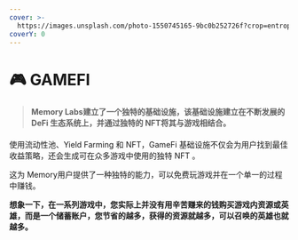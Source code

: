 ```yaml
---
cover: >-
  https://images.unsplash.com/photo-1550745165-9bc0b252726f?crop=entropy&cs=tinysrgb&fm=jpg&ixid=MnwxOTcwMjR8MHwxfHNlYXJjaHw1fHxnYW1lfGVufDB8fHx8MTY1Mjk0MTY0Mg&ixlib=rb-1.2.1&q=80
coverY: 0
---
```


# 🎮 GAMEFI

> #### **Memory Labs**建立了一个独特的基础设施，该基础设施建立在不断发展的**DeFi** 生态系统上，并通过独特的 **NFT**将其与游戏相结合。

使用流动性池、Yield Farming 和 NFT，GameFi 基础设施不仅会为用户找到最佳收益策略，还会生成可在众多游戏中使用的独特 NFT 。

这为 Memory用户提供了一种独特的能力，可以免费玩游戏并在一个单一的过程中赚钱。

**想象一下，在一系列游戏中，您实际上并没有用辛苦赚来的钱购买游戏内资源或英雄，而是一个储蓄账户，您节省的越多，获得的资源就越多，可以召唤的英雄也就越多。**
